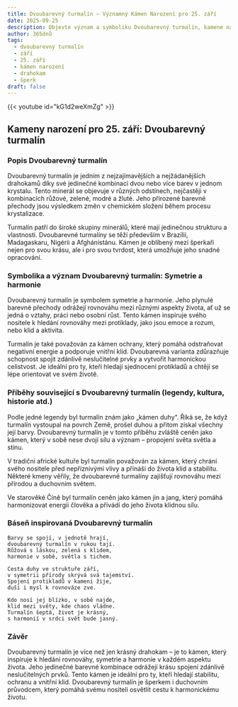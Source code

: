 ```yaml
---
title: Dvoubarevný turmalín – Významný Kámen Narození pro 25. září
date: 2025-09-25
description: Objevte význam a symboliku Dvoubarevný turmalín, kamene narození pro 25. září, který symbolizuje Symetrie a harmonie. Přečtěte si legendy a inspirující příběhy.
author: 365dnů
tags:
  - dvoubarevný turmalín
  - září
  - 25. září
  - kámen narození
  - drahokam
  - šperk
draft: false
---
```


{{< youtube id="kG1d2weXmZg" >}}

## Kameny narození pro 25. září: Dvoubarevný turmalín

### Popis Dvoubarevný turmalín

Dvoubarevný turmalín je jedním z nejzajímavějších a nejžádanějších drahokamů díky své jedinečné kombinaci dvou nebo více barev v jednom krystalu. Tento minerál se objevuje v různých odstínech, nejčastěji v kombinacích růžové, zelené, modré a žluté. Jeho přirozené barevné přechody jsou výsledkem změn v chemickém složení během procesu krystalizace.

Turmalín patří do široké skupiny minerálů, které mají jedinečnou strukturu a vlastnosti. Dvoubarevné turmalíny se těží především v Brazílii, Madagaskaru, Nigérii a Afghánistánu. Kámen je oblíbený mezi šperkaři nejen pro svou krásu, ale i pro svou tvrdost, která umožňuje jeho snadné opracování.

### Symbolika a význam Dvoubarevný turmalín: Symetrie a harmonie

Dvoubarevný turmalín je symbolem symetrie a harmonie. Jeho plynulé barevné přechody odrážejí rovnováhu mezi různými aspekty života, ať už se jedná o vztahy, práci nebo osobní růst. Tento kámen inspiruje svého nositele k hledání rovnováhy mezi protiklady, jako jsou emoce a rozum, nebo klid a aktivita.

Turmalín je také považován za kámen ochrany, který pomáhá odstraňovat negativní energie a podporuje vnitřní klid. Dvoubarevná varianta zdůrazňuje schopnost spojit zdánlivě neslučitelné prvky a vytvořit harmonickou celistvost. Je ideální pro ty, kteří hledají sjednocení protikladů a chtějí se lépe orientovat ve svém životě.

### Příběhy související s Dvoubarevný turmalín (legendy, kultura, historie atd.)

Podle jedné legendy byl turmalín znám jako „kámen duhy“. Říká se, že když turmalín vystoupal na povrch Země, prošel duhou a přitom získal všechny její barvy. Dvoubarevný turmalín je v tomto příběhu zvláště ceněn jako kámen, který v sobě nese dvojí sílu a význam – propojení světa světla a stínu.

V tradiční africké kultuře byl turmalín považován za kámen, který chrání svého nositele před nepříznivými vlivy a přináší do života klid a stabilitu. Některé kmeny věřily, že dvoubarevné turmalíny zajišťují rovnováhu mezi přírodou a duchovním světem.

Ve starověké Číně byl turmalín ceněn jako kámen jin a jang, který pomáhá harmonizovat energii člověka a přivádí do jeho života klidnou sílu.

### Báseň inspirovaná Dvoubarevný turmalín

```
Barvy se spojí, v jednotě hrají,  
dvoubarevný turmalín v rukou tají.  
Růžová s láskou, zelená s klidem,  
harmonie v sobě, světla s tichem.

Cesta duhy ve struktuře září,  
v symetrii přírody skrývá svá tajemství.  
Spojení protikladů v kameni žije,  
duši i mysl k rovnováze zve.

Kdo nosí jej blízko, v sobě najde,  
klid mezi světy, kde chaos vládne.  
Turmalín šeptá, život je krásný,  
s harmonií v srdci svět bude jasný.
```

### Závěr

Dvoubarevný turmalín je více než jen krásný drahokam – je to kámen, který inspiruje k hledání rovnováhy, symetrie a harmonie v každém aspektu života. Jeho jedinečné barevné kombinace odrážejí krásu spojení zdánlivě neslučitelných prvků. Tento kámen je ideální pro ty, kteří hledají stabilitu, ochranu a vnitřní klid. Dvoubarevný turmalín je šperkem i duchovním průvodcem, který pomáhá svému nositeli osvětlit cestu k harmonickému životu.